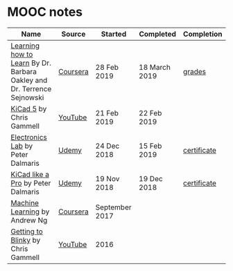 # MOOC notes

| Name | Source | Started | Completed | Completion |
| ------ | ------ | ------ | ------ | ------ |
| [Learning how to Learn](learning-how-to-learn) By Dr. Barbara Oakley and Dr. Terrence Sejnowski | [Coursera](https://www.coursera.org/learn/learning-how-to-learn) | 28 Feb 2019 | 18 March 2019 |  [grades](learning-how-to-learn/grades.png)
| [KiCad 5](kicad-5) by Chris Gammell | [YouTube](https://www.youtube.com/watch?v=2xRSV1eTsbE&list=PLy2022BX6EsphFLOoGI_fQRpew1i28Y02) | 21 Feb 2019 | 22 Feb 2019
| [Electronics Lab](electronics-lab) by Peter Dalmaris | [Udemy](https://www.udemy.com/workbench/) | 24 Dec 2018 | 15 Feb 2019 | [certificate](electronics-lab/certificate.pdf) |
| [KiCad like a Pro](kicad-like-pro) by Peter Dalmaris | [Udemy](https://www.udemy.com/kicad-pro/learn/v4/overview) | 19 Nov 2018 |19 Dec 2018 | [certificate](kicad-like-pro/certificate.pdf)|
| [Machine Learning](machine-learning) by Andrew Ng | [Coursera](https://www.coursera.org/learn/machine-learning) | September 2017 ||
| [Getting to Blinky](getting-to-blinky) by Chris Gammell | [YouTube](https://www.youtube.com/watch?v=JN_Y93RTdSo&list=PLy2022BX6Eso532xqrUxDT1u2p4VVsg-q) | 2016

